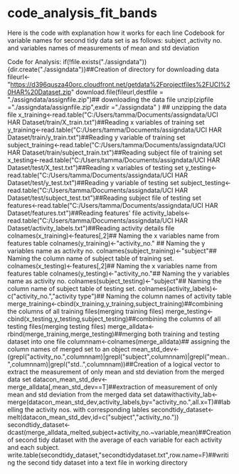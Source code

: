 # code_analysis_fit_bands

Here is the code with explanation how it works for each line
Codebook for variable names for second tidy data set is as follows:
subject ,activity no. and variables names of measurements of mean and std deviation

Code for Analysis:
if(!file.exists("./assigndata")){dir.create("./assigndata")}##Creation of directory for downloading data
fileurl<-"https://d396qusza40orc.cloudfront.net/getdata%2Fprojectfiles%2FUCI%20HAR%20Dataset.zip"
download.file(fileurl,destfile = "./assigndata/assignfile.zip")## downloading the data file
unzip(zipfile ="./assigndata/assignfile.zip",exdir ="./assigndata" ) ## unzipping the data file
x_training<-read.table("C:/Users/tamma/Documents/assigndata/UCI HAR Dataset/train/X_train.txt")##Reading x variables of  training set
y_training<-read.table("C:/Users/tamma/Documents/assigndata/UCI HAR Dataset/train/y_train.txt")##Reading y variable of  training set
subject_training<-read.table("C:/Users/tamma/Documents/assigndata/UCI HAR Dataset/train/subject_train.txt")##Reading subject file of training set
x_testing<-read.table("C:/Users/tamma/Documents/assigndata/UCI HAR Dataset/test/X_test.txt")##Reading x variables of testing set
y_testing<-read.table("C:/Users/tamma/Documents/assigndata/UCI HAR Dataset/test/y_test.txt")##Reading y variable of testing set
subject_testing<-read.table("C:/Users/tamma/Documents/assigndata/UCI HAR Dataset/test/subject_test.txt")##Reading subject file of testing set
features<-read.table("C:/Users/tamma/Documents/assigndata/UCI HAR Dataset/features.txt")##Reading features' file
activity_labels<-read.table("C:/Users/tamma/Documents/assigndata/UCI HAR Dataset/activity_labels.txt")##Reading activity details file
colnames(x_training)<-features[,2]## Naming the x variables name from features table
colnames(y_training)<-"activity_no." ## Naming the y variables name as activity no.
colnames(subject_training)<-"subject"## Naming the column name of  subject table of training set.
colnames(x_testing)<-features[,2]## Naming the x variables name from features table
colnames(y_testing)<-"activity_no."## Naming the y variables name as activity no.
colnames(subject_testing)<-"subject"## Naming the column name of  subject table of testing set.
colnames(activity_labels)<-c("activity_no.","activity type")## Naming the column names of activity  table
merge_training<-cbind(x_training,y_training,subject_training)##combining the columns of all training files(merging training files)
merge_testing<-cbind(x_testing,y_testing,subject_testing)##combining the columns of all testing files(merging testing files) 
merge_alldata<-rbind(merge_training,merge_testing)##merging both training and testing dataset into one file
columnnam<-colnames(merge_alldata)## assigning the column names of merged set to an object
mean_std_dev<-(grepl("activity_no.",columnnam)|grepl("subject",columnnam)|grepl("mean..",columnnam)|grepl("std..",columnnam))##Creation of a logical vector to extract the measurement of only  mean and std deviation from the merged data set
datacon_mean_std_dev<-merge_alldata[,mean_std_dev==T]##extraction of measurement of only  mean and std deviation from the merged data set
datawithactivity_lab<-merge(datacon_mean_std_dev,activity_labels,by="activity_no.",all.x=T)##labelling the activity nos. with corresponding lables
secondtidy_dataset<-melt(datacon_mean_std_dev,id=c("subject","activity_no."))
secondtidy_dataset<-dcast(merge_alldata_melted,subject+activity_no.~variable,mean)##Creation of second tidy dataset with the average of each variable for each activity and each subject.
write.table(secondtidy_dataset,"secondtidydataset.txt",row.name=F)##writing the second tidy dataset into a text file in working directory
